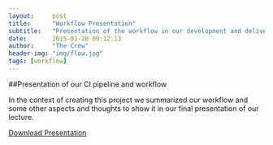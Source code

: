 ```yaml
---
layout:     post
title:      "Workflow Presentation"
subtitle:   "Presentation of the workflow in our development and delivery stages & more"
date:       2015-01-20 09:12:13
author:     "The Crew"
header-img: "img/flow.jpg"
tags: [workflow]
---
```

##Presentation of our CI pipeline and workflow

In the context of creating this project we summarized our workflow and some other aspects and thoughts to show it in our final presentation of our lecture.


[Download Presentation](/download/System_Engineering_Presentation.pdf )